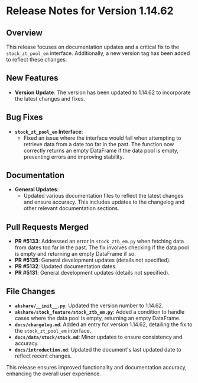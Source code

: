 # Release Notes for Version 1.14.62

## Overview

This release focuses on documentation updates and a critical fix to the `stock_zt_pool_em` interface. Additionally, a new version tag has been added to reflect these changes.

## New Features

- **Version Update**: The version has been updated to 1.14.62 to incorporate the latest changes and fixes.

## Bug Fixes

- **`stock_zt_pool_em` Interface**: 
  - Fixed an issue where the interface would fail when attempting to retrieve data from a date too far in the past. The function now correctly returns an empty DataFrame if the data pool is empty, preventing errors and improving stability.

## Documentation

- **General Updates**: 
  - Updated various documentation files to reflect the latest changes and ensure accuracy. This includes updates to the changelog and other relevant documentation sections.

## Pull Requests Merged

- **PR #5133**: Addressed an error in `stock_ztb_em.py` when fetching data from dates too far in the past. The fix involves checking if the data pool is empty and returning an empty DataFrame if so.
- **PR #5135**: General development updates (details not specified).
- **PR #5132**: Updated documentation dates.
- **PR #5131**: General development updates (details not specified).

## File Changes

- **`akshare/__init__.py`**: Updated the version number to 1.14.62.
- **`akshare/stock_feature/stock_ztb_em.py`**: Added a condition to handle cases where the data pool is empty, returning an empty DataFrame.
- **`docs/changelog.md`**: Added an entry for version 1.14.62, detailing the fix to the `stock_zt_pool_em` interface.
- **`docs/data/stock/stock.md`**: Minor updates to ensure consistency and accuracy.
- **`docs/introduction.md`**: Updated the document's last updated date to reflect recent changes.

This release ensures improved functionality and documentation accuracy, enhancing the overall user experience.